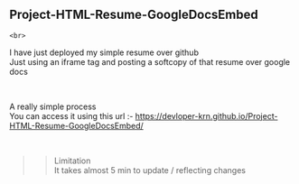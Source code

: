## Project-HTML-Resume-GoogleDocsEmbed   
    
    <br>
    
I have just deployed my simple resume over github    
Just using an iframe tag and posting a softcopy of that resume over google docs   
   
   
  <br>
      
A really simple process    
You can access it using this url :-   https://devloper-krn.github.io/Project-HTML-Resume-GoogleDocsEmbed/   
   
   <br>
   
>> Limitation   
>> It takes almost 5 min to update / reflecting changes    
